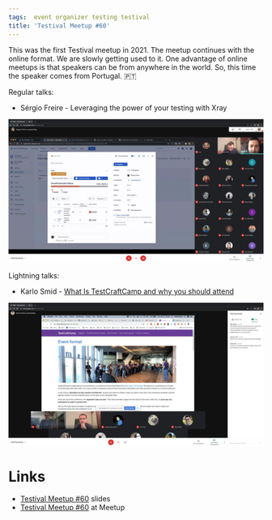 ```yaml
---
tags:  event organizer testing testival
title: 'Testival Meetup #60'
---
```

This was the first Testival meetup in 2021. The meetup continues with the online format. We are slowly getting used to it. One advantage of online meetups is that speakers can be from anywhere in the world. So, this time the speaker comes from Portugal. 🇵🇹

Regular talks:

- Sérgio Freire - Leveraging the power of your testing with Xray

![Sérgio Freire](assets/testival-60/sergio-freire.png "Sérgio Freire")

Lightning talks:

- Karlo Smid - [What Is TestCraftCamp and why you should attend](https://testcraftcamp.nl/)

![Karlo Smid](assets/testival-60//karlo-smid.png "Karlo Smid")

# Links

- [Testival Meetup #60](https://github.com/zeljkofilipin/testival/tree/master/files/60) slides
- [Testival Meetup #60](https://www.meetup.com/testival/events/275540719/) at Meetup
